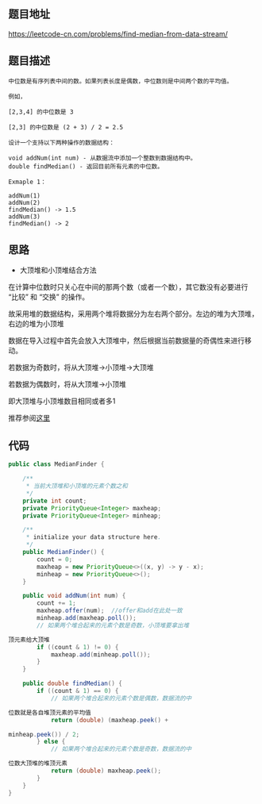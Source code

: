 ## 题目地址
https://leetcode-cn.com/problems/find-median-from-data-stream/

## 题目描述
```
中位数是有序列表中间的数。如果列表长度是偶数，中位数则是中间两个数的平均值。

例如，

[2,3,4] 的中位数是 3

[2,3] 的中位数是 (2 + 3) / 2 = 2.5

设计一个支持以下两种操作的数据结构：

void addNum(int num) - 从数据流中添加一个整数到数据结构中。
double findMedian() - 返回目前所有元素的中位数。

Exmaple 1：

addNum(1)
addNum(2)
findMedian() -> 1.5
addNum(3) 
findMedian() -> 2
```

## 思路

- 大顶堆和小顶堆结合方法

在计算中位数时只关心在中间的那两个数（或者一个数），其它数没有必要进行 “比较” 和 “交换” 的操作。

故采用堆的数据结构，采用两个堆将数据分为左右两个部分。左边的堆为大顶堆，右边的堆为小顶堆

数据在导入过程中首先会放入大顶堆中，然后根据当前数据量的奇偶性来进行移动。

若数据为奇数时，将从大顶堆->小顶堆->大顶堆

若数据为偶数时，将从大顶堆->小顶堆

即大顶堆与小顶堆数目相同或者多1

推荐参阅[这里](https://leetcode-cn.com/problems/find-median-from-data-stream/solution/you-xian-dui-lie-python-dai-ma-java-dai-ma-by-liwe/)

## 代码
```java
public class MedianFinder {

    /**
     * 当前大顶堆和小顶堆的元素个数之和
     */
    private int count;
    private PriorityQueue<Integer> maxheap;
    private PriorityQueue<Integer> minheap;

    /**
     * initialize your data structure here.
     */
    public MedianFinder() {
        count = 0;
        maxheap = new PriorityQueue<>((x, y) -> y - x);
        minheap = new PriorityQueue<>();
    }

    public void addNum(int num) {
        count += 1;
        maxheap.offer(num);  //offer和add在此处一致
        minheap.add(maxheap.poll());
        // 如果两个堆合起来的元素个数是奇数，小顶堆要拿出堆

顶元素给大顶堆
        if ((count & 1) != 0) {
            maxheap.add(minheap.poll());
        }
    }

    public double findMedian() {
        if ((count & 1) == 0) {
            // 如果两个堆合起来的元素个数是偶数，数据流的中

位数就是各自堆顶元素的平均值
            return (double) (maxheap.peek() + 

minheap.peek()) / 2;
        } else {
            // 如果两个堆合起来的元素个数是奇数，数据流的中

位数大顶堆的堆顶元素
            return (double) maxheap.peek();
        }
    }
}

```
